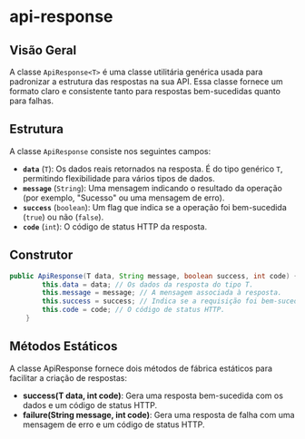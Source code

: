 # api-response

## Visão Geral

A classe `ApiResponse<T>` é uma classe utilitária genérica usada para padronizar a estrutura das respostas na sua API. Essa classe fornece um formato claro e consistente tanto para respostas bem-sucedidas quanto para falhas.

## Estrutura

A classe `ApiResponse` consiste nos seguintes campos:

- **`data`** (`T`): Os dados reais retornados na resposta. É do tipo genérico `T`, permitindo flexibilidade para vários tipos de dados.
- **`message`** (`String`): Uma mensagem indicando o resultado da operação (por exemplo, "Sucesso" ou uma mensagem de erro).
- **`success`** (`boolean`): Um flag que indica se a operação foi bem-sucedida (`true`) ou não (`false`).
- **`code`** (`int`): O código de status HTTP da resposta.

## Construtor

```java
public ApiResponse(T data, String message, boolean success, int code) {
        this.data = data; // Os dados da resposta do tipo T.
        this.message = message; // A mensagem associada à resposta.
        this.success = success; // Indica se a requisição foi bem-sucedida.
        this.code = code; // O código de status HTTP.
    }
```

## Métodos Estáticos

A classe ApiResponse fornece dois métodos de fábrica estáticos para facilitar a criação de respostas:

- **success(T data, int code)**: Gera uma resposta bem-sucedida com os dados e um código de status HTTP.
- **failure(String message, int code)**: Gera uma resposta de falha com uma mensagem de erro e um código de status HTTP.